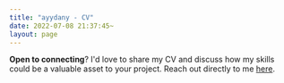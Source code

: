 ```yaml
---
title: "ayydany - CV"
date: 2022-07-08 21:37:45~
layout: page
---
```


**Open to connecting**? I'd love to share my CV and discuss how my skills could be a valuable asset to your project. Reach out directly to me [here](mailto:me@ayydany.com).